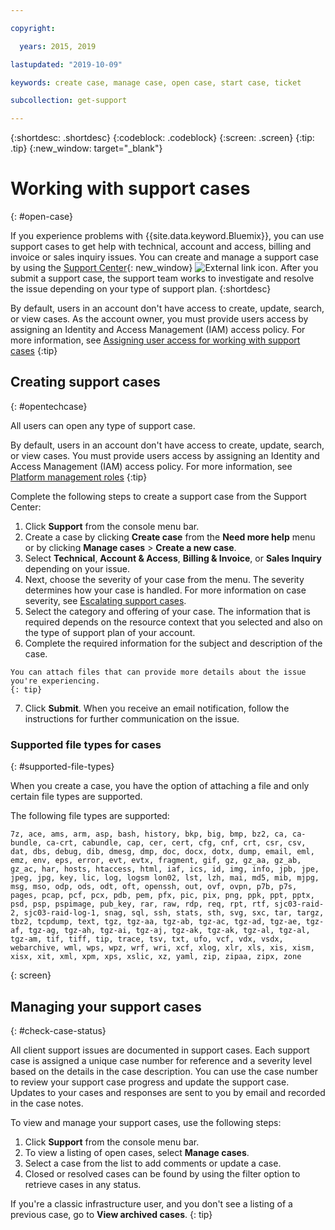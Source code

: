 ```yaml
---

copyright:

  years: 2015, 2019

lastupdated: "2019-10-09"

keywords: create case, manage case, open case, start case, ticket

subcollection: get-support

---
```


{:shortdesc: .shortdesc}
{:codeblock: .codeblock}
{:screen: .screen}
{:tip: .tip}
{:new_window: target="_blank"}

# Working with support cases 
{: #open-case}

If you experience problems with {{site.data.keyword.Bluemix}}, you can use support cases to get help with technical, account and access, billing and invoice or sales inquiry issues. You can create and manage a support case by using the [Support Center](https://cloud.ibm.com/unifiedsupport/supportcenter){: new_window} ![External link icon](../icons/launch-glyph.svg "External link icon"). After you submit a support case, the support team works to investigate and resolve the issue depending on your type of support plan.
{:shortdesc}

By default, users in an account don't have access to create, update, search, or view cases. As the account owner, you must provide users access by assigning an Identity and Access Management (IAM) access policy. For more information, see [Assigning user access for working with support cases](/docs/get-support?topic=get-support-access#access)
{:tip}

## Creating support cases
{: #opentechcase}

All users can open any type of support case.

By default, users in an account don't have access to create, update, search, or view cases. You must provide users access by assigning an Identity and Access Management (IAM) access policy. For more information, see [Platform management roles](/docs/iam?topic=iam-userroles#platformroles)
{:tip}

Complete the following steps to create a support case from the Support Center: 

  1. Click **Support** from the console menu bar.
  2. Create a case by clicking **Create case** from the **Need more help** menu or by clicking **Manage cases** > **Create a new case**.
  3. Select **Technical**, **Account & Access**, **Billing & Invoice**, or **Sales Inquiry** depending on your issue.
  4. Next, choose the severity of your case from the menu. The severity determines how your case is handled. For more information on case severity, see [Escalating support cases](/docs/get-support?topic=get-support-escalation#escalation).
  5. Select the category and offering of your case. The information that is required depends on the resource context that you selected and also on the type of support plan of your account.
  6. Complete the required information for the subject and description of the case. 
  
    You can attach files that can provide more details about the issue you're experiencing.
    {: tip}
  7. Click **Submit**. When you receive an email notification, follow the instructions for further communication on the issue. 

### Supported file types for cases 
{: #supported-file-types}

When you create a case, you have the option of attaching a file and only certain file types are supported. 

The following file types are supported: 

```
7z, ace, ams, arm, asp, bash, history, bkp, big, bmp, bz2, ca, ca-bundle, ca-crt, cabundle, cap, cer, cert, cfg, cnf, crt, csr, csv, dat, dbs, debug, dib, dmesg, dmp, doc, docx, dotx, dump, email, eml, emz, env, eps, error, evt, evtx, fragment, gif, gz, gz_aa, gz_ab, gz_ac, har, hosts, htaccess, html, iaf, ics, id, img, info, jpb, jpe, jpeg, jpg, key, lic, log, logsm lon02, lst, lzh, mai, md5, mib, mjpg, msg, mso, odp, ods, odt, oft, openssh, out, ovf, ovpn, p7b, p7s, pages, pcap, pcf, pcx, pdb, pem, pfx, pic, pix, png, ppk, ppt, pptx, psd, psp, pspimage, pub_key, rar, raw, rdp, req, rpt, rtf, sjc03-raid-2, sjc03-raid-log-1, snag, sql, ssh, stats, sth, svg, sxc, tar, targz, tbz2, tcpdump, text, tgz, tgz-aa, tgz-ab, tgz-ac, tgz-ad, tgz-ae, tgz-af, tgz-ag, tgz-ah, tgz-ai, tgz-aj, tgz-ak, tgz-ak, tgz-al, tgz-al, tgz-am, tif, tiff, tip, trace, tsv, txt, ufo, vcf, vdx, vsdx, webarchive, wml, wps, wpz, wrf, wri, xcf, xlog, xlr, xls, xis, xism, xisx, xit, xml, xpm, xps, xslic, xz, yaml, zip, zipaa, zipx, zone
```
{: screen}

## Managing your support cases 
{: #check-case-status}

All client support issues are documented in support cases. Each support case is assigned a unique case number for reference and a severity level based on the details in the case description. You can use the case number to review your support case progress and update the support case. Updates to your cases and responses are sent to you by email and recorded in the case notes. 

To view and manage your support cases, use the following steps:

  1. Click **Support** from the console menu bar.
  2. To view a listing of open cases, select **Manage cases**.
  3. Select a case from the list to add comments or update a case.
  4. Closed or resolved cases can be found by using the filter option to retrieve cases in any status. 

If you're a classic infrastructure user, and you don't see a listing of a previous case, go to **View archived cases**. 
{: tip}

